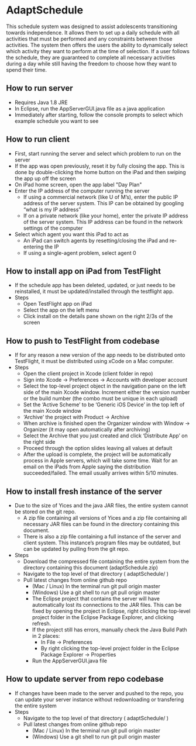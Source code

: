 # AdaptSchedule
This schedule system was designed to assist adolescents transitioning towards independence. It allows them to set up a daily schedule with all activities that must be performed and any constraints between those activities. The system then offers the users the ability to dynamically select which activity they want to perform at the time of selection. If a user follows the schedule, they are guaranteed to complete all necessary activities during a day while still having the freedom to choose how they want to spend their time.


## How to run server
- Requires Java 1.8 JRE
- In Eclipse, run the AppServerGUI.java file as a java application
- Immediately after starting, follow the console prompts to select which example schedule you want to see

## How to run client
- First, start running the server and select which problem to run on the server
- If the app was open previously, reset it by fully closing the app. This is done by double-clicking the home button on the iPad and then swiping the app up off the screen
- On iPad home screen, open the app label "Day Plan"
- Enter the IP address of the computer running the server
  - If using a commercial network (like U of M’s), enter the public IP address of the server system. This IP can be obtained by googling “what is my IP address”
  - If on a private network (like your home), enter the private IP address of the server system. This IP address can be found in the network settings of the computer
- Select which agent you want this iPad to act as
  - An iPad can switch agents by resetting/closing the iPad and re-entering the IP
  - If using a single-agent problem, select agent 0


## How to install app on iPad from TestFlight
- If the schedule app has been deleted, updated, or just needs to be reinstalled, it must be updated/installed through the testflight app.
- Steps
  - Open TestFlight app on iPad
  - Select the app on the left menu
  - Click install on the details pane shown on the right 2/3s of the screen

## How to push to TestFlight from codebase
- If for any reason a new version of the app needs to be distributed onto TestFlight, it must be distributed using xCode on a Mac computer.
- Steps
  - Open the client project in Xcode (client folder in repo)
  - Sign into Xcode -> Preferences -> Accounts with developer account
  - Select the top-level project object in the navigation pane on the left side of the main Xcode window. Increment either the version number or the build number (the combo must be unique in each upload)
  - Set the ‘Active Scheme’ to be ‘Generic iOS Device’ in the top left of the main Xcode window
  - ‘Archive’ the project with Product -> Archive
  - When archive is finished open the Organizer window with Window -> Organizer (it may open automatically after archiving)
  - Select the Archive that you just created and click ‘Distribute App’ on the right side
  - Proceed through the option slides leaving all values at default
  - After the upload is complete, the project will be automatically process in Apple servers, which will take some time. Wait for an email on the iPads from Apple saying the distribution succeeded/failed. The email usually arrives within 5/10 minutes.

## How to install fresh instance of the server
- Due to the size of Yices and the java JAR files, the entire system cannot be stored on the git repo.
  - A zip file containing all versions of Yices and a zip file containing all necessary JAR files can be found in the directory containing this document.
  - There is also a zip file containing a full instance of the server and client system. This instance’s program files may be outdated, but can be updated by pulling from the git repo.
- Steps
  - Download the compressed file containing the entire system from the directory containing this document (adaptSchedule.zip)
  - Navigate to the top level of that directory ( adaptSchedule/ )
  - Pull latest changes from online github repo
    - (Mac / Linux) In the terminal run git pull origin master
    - (Windows) Use a git shell to run git pull origin master
    - The Eclipse project that contains the server will have automatically lost its connections to the JAR files. This can be fixed by opening the project in Eclipse, right clicking the top-level project folder in the Eclipse Package Explorer, and clicking refresh.
    - If the project still has errors, manually check the Java Build Path in 2 places:
      - In File -> Preferences
      - By right clicking the top-level project folder in the Eclipse Package Explorer -> Properties
    - Run the AppServerGUI.java file

## How to update server from repo codebase
- If changes have been made to the server and pushed to the repo, you can update your server instance without redownloading or transfering the entire system
- Steps
  - Navigate to the top level of that directory ( adaptSchedule/ )
  - Pull latest changes from online github repo
    - (Mac / Linux) In the terminal run git pull origin master
    - (Windows) Use a git shell to run git pull origin master
